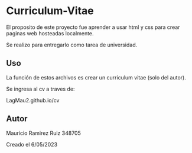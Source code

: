 # Curriculum-Vitae

El proposito de este proyecto fue aprender a usar html y css para crear paginas web hosteadas localmente.

Se realizo para entregarlo como tarea de universidad.

## Uso

La función de estos archivos es crear un curriculum vitae (solo del autor).

Se ingresa al cv a traves de:

LagMau2.github.io/cv

## Autor

Mauricio Ramirez Ruiz 348705

Creado el 6/05/2023

